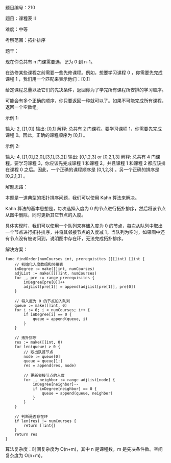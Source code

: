 题目编号：210

题目：课程表 II

难度：中等

考察范围：拓扑排序

题干：

现在你总共有 n 门课需要选，记为 0 到 n-1。

在选修某些课程之前需要一些先修课程。例如，想要学习课程 0 ，你需要先完成课程 1 ，我们用一个匹配来表示他们：[0,1]

给定课程总量以及它们的先决条件，返回你为了学完所有课程所安排的学习顺序。

可能会有多个正确的顺序，你只要返回一种就可以了。如果不可能完成所有课程，返回一个空数组。

示例 1:

输入: 2, [[1,0]] 
输出: [0,1]
解释: 总共有 2 门课程。要学习课程 1，你需要先完成课程 0。因此，正确的课程顺序为 [0,1] 。

示例 2:

输入: 4, [[1,0],[2,0],[3,1],[3,2]]
输出: [0,1,2,3] or [0,2,1,3]
解释: 总共有 4 门课程。要学习课程 3，你应该先完成课程 1 和课程 2。并且课程 1 和课程 2 都应该排在课程 0 之后。因此，一个正确的课程顺序是 [0,1,2,3] 。另一个正确的排序是 [0,2,1,3] 。

解题思路：

本题是一道典型的拓扑排序问题，我们可以使用 Kahn 算法来解决。

Kahn 算法的基本思想是，每次选择入度为 0 的节点进行拓扑排序，然后将该节点从图中删除，同时更新其它节点的入度。

具体实现时，我们可以使用一个队列来存储入度为 0 的节点，每次从队列中取出一个节点进行拓扑排序，并将其邻接节点的入度减 1。当队列为空时，如果图中还有节点没有被访问到，说明图中存在环，无法完成拓扑排序。

解决方案：

```
func findOrder(numCourses int, prerequisites [][]int) []int {
    // 初始化入度数组和邻接表
    inDegree := make([]int, numCourses)
    adjList := make([][]int, numCourses)
    for _, pre := range prerequisites {
        inDegree[pre[0]]++
        adjList[pre[1]] = append(adjList[pre[1]], pre[0])
    }

    // 将入度为 0 的节点加入队列
    queue := make([]int, 0)
    for i := 0; i < numCourses; i++ {
        if inDegree[i] == 0 {
            queue = append(queue, i)
        }
    }

    // 拓扑排序
    res := make([]int, 0)
    for len(queue) > 0 {
        // 取出队首节点
        node := queue[0]
        queue = queue[1:]
        res = append(res, node)

        // 更新邻接节点的入度
        for _, neighbor := range adjList[node] {
            inDegree[neighbor]--
            if inDegree[neighbor] == 0 {
                queue = append(queue, neighbor)
            }
        }
    }

    // 判断是否存在环
    if len(res) != numCourses {
        return []int{}
    }
    return res
}
```

算法复杂度：时间复杂度为 O(n+m)，其中 n 是课程数，m 是先决条件数。空间复杂度为 O(n+m)。